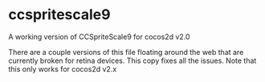 ccspritescale9
==============

A working version of CCSpriteScale9 for cocos2d v2.0

There are a couple versions of this file floating around the web that are currently broken for retina devices. This copy fixes all the issues. Note that this only works for cocos2d v2.x